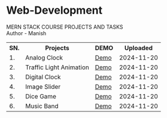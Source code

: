 # Web-Development

MERN STACK COURSE PROJECTS AND TASKS
<br>
Author - Manish

<table style='width: "500px";background-color:"gray"'>
  <tr>
  <th>SN.</th>
  <th>Projects</th> 
  <th>DEMO</th>
  <th>Uploaded</th>
  </tr>
  <tr>
    <td>1.</td>
    <td>Analog Clock</td>
    <td><a href='https://manishdev20.github.io/Web-Development/Analog%20Clock/'>Demo</a></td>
    <td>2024-11-20</td>
  </tr>
  <tr>
    <td>2.</td>
    <td>Traffic Light Animation</td>
    <td><a href='https://manishdev20.github.io/Web-Development/TrafficLightControl/'>Demo</a></td>
    <td>2024-11-20</td>
  </tr>
    <tr>
    <td>3.</td>
    <td>Digital Clock</td>
    <td><a href='https://manishdev20.github.io/Web-Development/Digital%20Clock/'>Demo</a></td>
      <td>2024-11-20</td>
  </tr>
  </tr>
    <tr>
    <td>4.</td>
    <td>Image Slider</td>
    <td><a href='https://manishdev20.github.io/Web-Development/Image%20Slider/'>Demo</a></td>
      <td>2024-11-20</td>
  </tr>
  </tr>
    <tr>
    <td>5.</td>
    <td>Dice Game</td>
    <td><a href='https://manishdev20.github.io/Web-Development/DiceGame/'>Demo</a></td>
      <td>2024-11-20</td>
   </tr>
   </tr>
    <tr>
    <td>6.</td>
    <td>Music Band</td>
    <td><a href='https://manishdev20.github.io/Web-Development/Music%20Band/'>Demo</a></td>
      <td>2024-11-20</td>
  </tr>
  </table>
